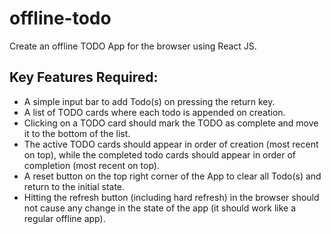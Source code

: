 # offline-todo
Create an offline TODO App for the browser using React JS.

## Key Features Required:
+ A simple input bar to add Todo(s) on pressing the return key.
+ A list of TODO cards where each todo is appended on creation.
+ Clicking on a TODO card should mark the TODO as complete and move it to the
bottom of the list.
+ The active TODO cards should appear in order of creation (most recent on top), while
the completed todo cards should appear in order of completion (most recent on top).
+ A reset button on the top right corner of the App to clear all Todo(s) and return to the
initial state.
+ Hitting the refresh button (including hard refresh) in the browser should not cause
any change in the state of the app (it should work like a regular offline app).
